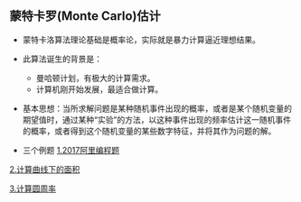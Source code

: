 ## 蒙特卡罗(Monte Carlo)估计

- 蒙特卡洛算法理论基础是概率论，实际就是暴力计算逼近理想结果。

- 此算法诞生的背景是：
  - 曼哈顿计划，有极大的计算需求。
  - 计算机刚开始发展，最适合做计算。
  
- 基本思想：当所求解问题是某种随机事件出现的概率，或者是某个随机变量的期望值时，通过某种“实验”的方法，以这种事件出现的频率估计这一随机事件的概率，或者得到这个随机变量的某些数字特征，并将其作为问题的解。

- 三个例题
[1.2017阿里编程题](MonteCarlo_estimation_ali.ipynb)

[2.计算曲线下的面积](MonteCarlo_estimation_area_cal.ipynb)

[3.计算圆周率](MonteCarlo_estimation_pi_cal.ipynb)
